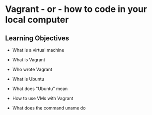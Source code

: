 # Vagrant - or - how to code in your local computer

## Learning Objectives

* What is a virtual machine

*  What is Vagrant 

*  Who wrote Vagrant

*  What is Ubuntu

* What does "Ubuntu" mean

*  How to use VMs with Vagrant

* What does the command uname do

